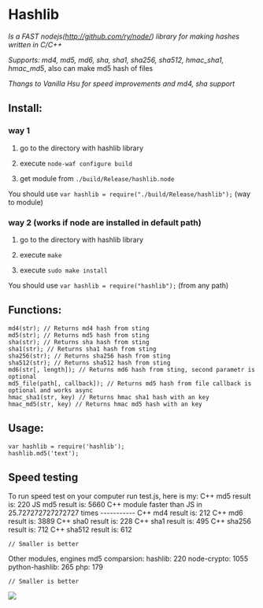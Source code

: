# Hashlib
*Is a FAST nodejs(http://github.com/ry/node/) library for making hashes written in C/C++*

*Supports: md4, md5, md6, sha, sha1, sha256, sha512, hmac_sha1, hmac_md5*, also can make md5 hash of files

*Thangs to Vanilla Hsu for speed improvements and md4, sha support*

## Install:
### way 1
1) go to the directory with hashlib library

2) execute `node-waf configure build`

3) get module from `./build/Release/hashlib.node`

You should use `var hashlib = require("./build/Release/hashlib");` (way to module)

### way 2 (works if node are installed in default path)
1) go to the directory with hashlib library

2) execute `make`

3) execute `sudo make install`

You should use `var hashlib = require("hashlib");` (from any path)

## Functions:
	md4(str); // Returns md4 hash from sting
	md5(str); // Returns md5 hash from sting
	sha(str); // Returns sha hash from sting
	sha1(str); // Returns sha1 hash from sting
	sha256(str); // Returns sha256 hash from sting
	sha512(str); // Returns sha512 hash from sting
	md6(str[, length]); // Returns md6 hash from sting, second parametr is optional
	md5_file(path[, callback]); // Returns md5 hash from file callback is optional and works async
	hmac_sha1(str, key) // Returns hmac sha1 hash with an key
	hmac_md5(str, key) // Returns hmac md5 hash with an key
	
## Usage:
	var hashlib = require('hashlib');
	hashlib.md5('text');
	
## Speed testing
To run speed test on your computer run test.js, here is my:
	C++ md5 result is: 220
	JS md5 result is: 5660
	C++ module faster than JS in 25.727272727272727 times
	-----------
	C++ md4 result is: 212
	C++ md6 result is: 3889
	C++ sha0 result is: 228
	C++ sha1 result is: 495
	C++ sha256 result is: 712
	C++ sha512 result is: 612
	
	// Smaller is better

Other modules, engines md5 comparsion:
	hashlib: 220
	node-crypto: 1055
	python-hashlib: 265
	php: 179
	
	// Smaller is better

<img src="http://nodejs.ru/img/small.png">
